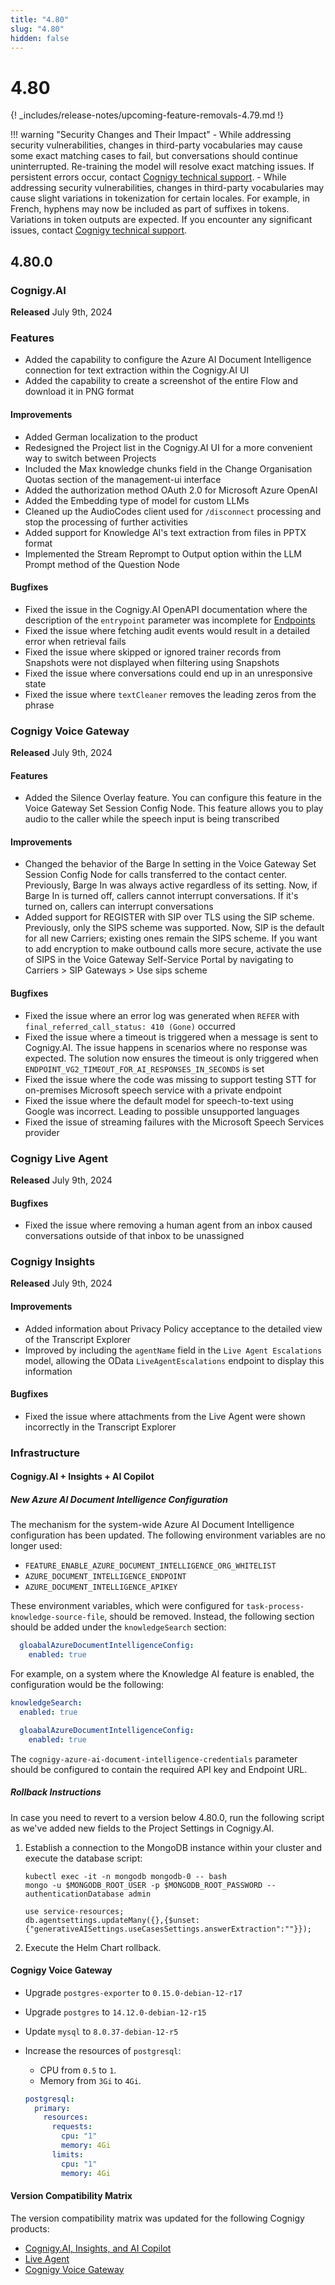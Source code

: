 ```yaml
---
title: "4.80"
slug: "4.80"
hidden: false
---
```


# 4.80

{! _includes/release-notes/upcoming-feature-removals-4.79.md !}

!!! warning "Security Changes and Their Impact"
    - While addressing security vulnerabilities, changes in third-party vocabularies may cause some exact matching cases to fail, but conversations should continue uninterrupted. Re-training the model will resolve exact matching issues. If persistent errors occur, contact [Cognigy technical support](../help/get-help.md).
    - While addressing security vulnerabilities, changes in third-party vocabularies may cause slight variations in tokenization for certain locales. For example, in French, hyphens may now be included as part of suffixes in tokens. Variations in token outputs are expected. If you encounter any significant issues, contact [Cognigy technical support](../help/get-help.md).

## 4.80.0

### Cognigy.AI

**Released** July 9th, 2024

### Features

- Added the capability to configure the Azure AI Document Intelligence connection for text extraction within the Cognigy.AI UI
- Added the capability to create a screenshot of the entire Flow and download it in PNG format

#### Improvements

- Added German localization to the product
- Redesigned the Project list in the Cognigy.AI UI for a more convenient way to switch between Projects
- Included the Max knowledge chunks field in the Change Organisation Quotas section of the management-ui interface
- Added the authorization method OAuth 2.0 for Microsoft Azure OpenAI
- Added the Embedding type of model for custom LLMs
- Cleaned up the AudioCodes client used for `/disconnect` processing and stop the processing of further activities
- Added support for Knowledge AI's text extraction from files in PPTX format
- Implemented the Stream Reprompt to Output option within the LLM Prompt method of the Question Node

#### Bugfixes

- Fixed the issue in the Cognigy.AI OpenAPI documentation where the description of the `entrypoint` parameter was incomplete for [Endpoints](https://api-trial.cognigy.ai/openapi#post-/v2.0/endpoints)
- Fixed the issue where fetching audit events would result in a detailed error when retrieval fails
- Fixed the issue where skipped or ignored trainer records from Snapshots were not displayed when filtering using Snapshots
- Fixed the issue where conversations could end up in an unresponsive state
- Fixed the issue where `textCleaner` removes the leading zeros from the phrase

### Cognigy Voice Gateway

**Released** July 9th, 2024

#### Features

- Added the Silence Overlay feature. You can configure this feature in the Voice Gateway Set Session Config Node. This feature allows you to play audio to the caller while the speech input is being transcribed

#### Improvements

- Changed the behavior of the Barge In setting in the Voice Gateway Set Session Config Node for calls transferred to the contact center. Previously, Barge In was always active regardless of its setting. Now, if Barge In is turned off, callers cannot interrupt conversations. If it's turned on, callers can interrupt conversations
- Added support for REGISTER with SIP over TLS using the SIP scheme. Previously, only the SIPS scheme was supported. Now, SIP is the default for all new Carriers; existing ones remain the SIPS scheme. If you want to add encryption to make outbound calls more secure, activate the use of SIPS in the Voice Gateway Self-Service Portal by navigating to Carriers > SIP Gateways > Use sips scheme

#### Bugfixes

- Fixed the issue where an error log was generated when `REFER` with `final_referred_call_status: 410 (Gone)` occurred
- Fixed the issue where a timeout is triggered when a message is sent to Cognigy.AI. The issue happens in scenarios where no response was expected. The solution now ensures the timeout is only triggered when `ENDPOINT_VG2_TIMEOUT_FOR_AI_RESPONSES_IN_SECONDS` is set
- Fixed the issue where the code was missing to support testing STT for on-premises Microsoft speech service with a private endpoint
- Fixed the issue where the default model for speech-to-text using Google was incorrect. Leading to possible unsupported languages
- Fixed the issue of streaming failures with the Microsoft Speech Services provider

### Cognigy Live Agent

**Released** July 9th, 2024

#### Bugfixes

- Fixed the issue where removing a human agent from an inbox caused conversations outside of that inbox to be unassigned


### Cognigy Insights

**Released** July 9th, 2024

#### Improvements

- Added information about Privacy Policy acceptance to the detailed view of the Transcript Explorer
- Improved by including the `agentName` field in the `Live Agent Escalations` model, allowing the OData `LiveAgentEscalations` endpoint to display this information

#### Bugfixes

- Fixed the issue where attachments from the Live Agent were shown incorrectly in the Transcript Explorer

### Infrastructure

#### Cognigy.AI + Insights + AI Copilot

##### New Azure AI Document Intelligence Configuration

The mechanism for the system-wide Azure AI Document Intelligence configuration has been updated. The following environment variables are no longer used:

- `FEATURE_ENABLE_AZURE_DOCUMENT_INTELLIGENCE_ORG_WHITELIST`
- `AZURE_DOCUMENT_INTELLIGENCE_ENDPOINT`
- `AZURE_DOCUMENT_INTELLIGENCE_APIKEY`

These environment variables, which were configured for `task-process-knowledge-source-file`, should be removed. Instead, the following section should be added under the `knowledgeSearch` section:

```yaml
  gloabalAzureDocumentIntelligenceConfig:
    enabled: true
```

For example, on a system where the Knowledge AI feature is enabled, the configuration would be the following:

```yaml
knowledgeSearch:
  enabled: true

  gloabalAzureDocumentIntelligenceConfig:
    enabled: true
```

The `cognigy-azure-ai-document-intelligence-credentials` parameter should be configured to contain the required API key and Endpoint URL.

##### Rollback Instructions

In case you need to revert to a version below 4.80.0, run the following script as we've added new fields to the Project Settings in Cognigy.AI.

1. Establish a connection to the MongoDB instance within your cluster and execute the database script:

    ```
    kubectl exec -it -n mongodb mongodb-0 -- bash
    mongo -u $MONGODB_ROOT_USER -p $MONGODB_ROOT_PASSWORD --authenticationDatabase admin

    use service-resources;
    db.agentsettings.updateMany({},{$unset:{"generativeAISettings.useCasesSettings.answerExtraction":""}});
    ```

2. Execute the Helm Chart rollback.

#### Cognigy Voice Gateway

- Upgrade `postgres-exporter` to `0.15.0-debian-12-r17`
- Upgrade `postgres` to `14.12.0-debian-12-r15`
- Update `mysql` to `8.0.37-debian-12-r5 `

- Increase the resources of `postgresql`:
    - CPU from `0.5` to `1`.
    - Memory from `3Gi` to `4Gi`.

    ```yaml
    postgresql:
      primary:	
        resources:
          requests:
            cpu: "1"
            memory: 4Gi
          limits:
            cpu: "1"
            memory: 4Gi
    ```
  
#### Version Compatibility Matrix

The version compatibility matrix was updated for the following Cognigy products:

- [Cognigy.AI, Insights, and AI Copilot](../ai/installation/version-compatibility-matrix.md)
- [Live Agent](../live-agent/installation/deployment/version-compatibility-matrix.md)
- [Cognigy Voice Gateway](../voice-gateway/installation/version-compatibility-matrix.md)